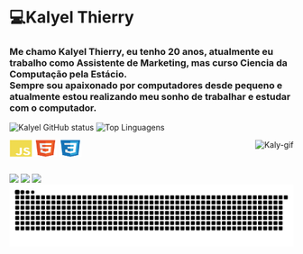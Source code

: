 <h1>💻Kalyel Thierry</h1>
<h3>Me chamo Kalyel Thierry, eu tenho 20 anos, atualmente eu trabalho como Assistente de Marketing, mas curso Ciencia da Computação pela Estácio.<br>
Sempre sou apaixonado por computadores desde pequeno e atualmente estou realizando meu sonho de trabalhar e estudar com o computador.</h2>

![Kalyel GitHub status](https://github-readme-stats.vercel.app/api?username=kalyelt&show_icons=true&theme=gotham&title_color=2fc87f7&border_color=000000&locale=pt-br&border_radius=30)
![Top Linguagens](https://github-readme-stats.vercel.app/api/top-langs/?username=kalyelt&show_icons=true&theme=gotham&title_color=2fc87f7&border_color=000000&locale=pt-br&border_radius=30)

<div style="display: inline_block">
  <img align="center" alt="Kaly-Js" height="30" width="40" src="https://raw.githubusercontent.com/devicons/devicon/master/icons/javascript/javascript-plain.svg">
  <img align="center" alt="Kaly-HTML" height="30" width="40" src="https://raw.githubusercontent.com/devicons/devicon/master/icons/html5/html5-original.svg">
  <img align="center" alt="Kaly-CSS" height="30" width="40" src="https://raw.githubusercontent.com/devicons/devicon/master/icons/css3/css3-original.svg">
  <img align="right" alt="Kaly-gif" src="https://media1.giphy.com/media/v1.Y2lkPTc5MGI3NjExczNyMWM1YmhqOTgxZjF5dDAzaG9oOGRkejZ2dHdiYW16enF6eHp0NCZlcD12MV9pbnRlcm5hbF9naWZfYnlfaWQmY3Q9Zw/nR4L10XlJcSeQ/giphy.gif">
</div>

##

<div> 
  <a href="https://instagram.com/is.thierry" target="_blank"><img src="https://img.shields.io/badge/-Instagram-%23E4405F?style=for-the-badge&logo=instagram&logoColor=white" target="_blank"></a>
  <a href = "mailto:kalyel.contato@gmail.com"><img src="https://img.shields.io/badge/-Gmail-%23333?style=for-the-badge&logo=gmail&logoColor=white" target="_blank"></a>
  <a href="https://www.linkedin.com/in/kalyel-thierry-344826331" target="_blank"><img src="https://img.shields.io/badge/-LinkedIn-%230077B5?style=for-the-badge&logo=linkedin&logoColor=white" target="_blank"></a> 
</div>

<picture>
  <source media="(prefers-color-scheme: dark)" srcset="https://raw.githubusercontent.com/kalyelt/kalyelt/output/github-contribution-grid-snake-dark.svg">
  <source media="(prefers-color-scheme: light)" srcset="https://raw.githubusercontent.com/YourUser/kalyelt/output/github-contribution-grid-snake.svg">
  <img alt="github contribution grid snake animation" src="https://raw.githubusercontent.com/kalyelt/kalyelt/output/github-contribution-grid-snake.svg">
</picture>
